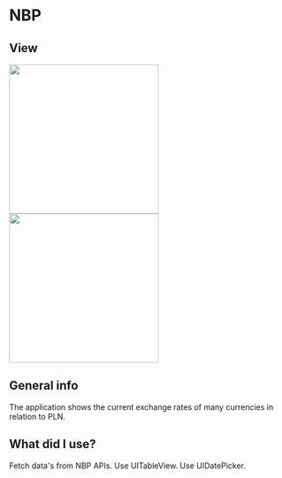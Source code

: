 # NBP
## View
<img src="https://i.ibb.co/wLCT8h6/z.png" width="270"> <img src="https://i.ibb.co/jRcBYYD/z2.png" width="270">

## General info
The application shows the current exchange rates of many currencies in relation to PLN.
	
## What did I use?
Fetch data's from NBP APIs.
Use UITableView.
Use UIDatePicker.
